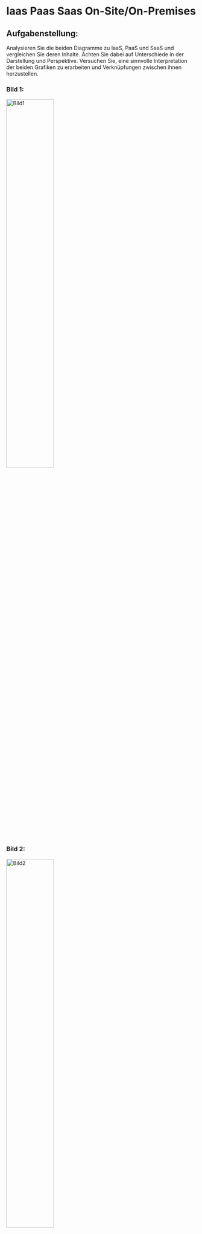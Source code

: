 # Iaas Paas Saas On-Site/On-Premises

## Aufgabenstellung:

Analysieren Sie die beiden Diagramme zu IaaS, PaaS und SaaS und vergleichen Sie deren Inhalte. Achten Sie dabei auf Unterschiede in der Darstellung und Perspektive. Versuchen Sie, eine sinnvolle Interpretation der beiden Grafiken zu erarbeiten und Verknüpfungen zwischen ihnen herzustellen.

### Bild 1:

<img width="50%" alt="Bild1" src="https://gitlab.com/ch-tbz-it/Stud/m158/-/raw/main/04_Unterrichtsressourcen/03_%C3%9Cbungen/IaasPaasSaas/iaas-paas-saas-diagram.png?ref_type=heads"/>


### Bild 2:

<img width="50%" alt="Bild2" src="https://gitlab.com/ch-tbz-it/Stud/m158/-/raw/main/04_Unterrichtsressourcen/03_%C3%9Cbungen/IaasPaasSaas/shared-responsibility.svg?ref_type=heads"/>

<br>

## Gemeinsamkeiten der Grafiken

- Beide Grafiken zeigen die vier Modelle: On-Premises, Infrastructure as a Service (IaaS), Platform as a Service (PaaS) und Software as a Service (SaaS).
- In beiden wird deutlich: Je weiter man in Richtung SaaS geht, desto mehr übernimmt der Cloud-Anbieter (z. B. Microsoft wie in Grafik 2) die Verantwortung.
- In jedem Modell verschiebt sich die Verantwortlichkeit schrittweise vom Kunden zum Anbieter.

<br>

## Unterschiede in der Darstellung

### Grafik 1

- Zeigt die Komponenten wie Anwendungen, Daten, Laufzeitumgebung, Middleware, Betriebssystem usw. in einem Block-Modell.
- Die Grafik ist sehr technisch orientiert – sie zeigt klar, welche technischen Ebenen in welchem Modell selbst verwaltet werden müssen.

### Grafik 2

Zeigt das Ganze aus der Verantwortungs-Perspektive.

Es wird zwischen drei Bereichen unterschieden:

- Verantwortung immer beim Kunden (z. B. Daten, Geräte)
- Verantwortung je nach Modell unterschiedlich
- Verantwortung immer beim Anbieter (z. B. physische Infrastruktur)
  
Die Grafik ist etwas näher an der Praxis und bezieht auch Themen wie Identitätsmanagement und Netzwerk-Kontrolle mit ein.

<br>

## Unterschiede im Schwerpunkt

### Grafik 1 
- konzentriert sich auf die technische Infrastruktur und Software-Schichten.

### Grafik 2 
- zeigt mehr die organisatorische Verantwortung und ist für IT-Sicherheits- oder Compliance-Fragen besonders relevant.

<br>

## Verknüpfung der Inhalte

Man kann die beiden Grafiken gut kombinieren:

- Grafik 1 hilft, zu verstehen, welche technischen Teile man im jeweiligen Modell selbst verwaltet.

- Grafik 2 ergänzt, wo die Verantwortung dafür liegt – also wer sich konkret darum kümmern muss: der Kunde, der Anbieter oder beide zusammen.

Beispiel: In PaaS verwaltet man laut Grafik 1 nur noch Anwendungen und Daten selbst. Grafik 2 zeigt zusätzlich: Beim Thema Identitätsmanagement teilt man sich die Verantwortung mit dem Anbieter.
